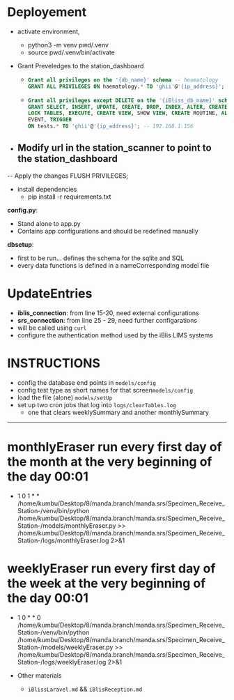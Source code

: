 # Deployement
- activate environment,
  - python3 -m venv pwd/.venv
  - source pwd/.venv/bin/activate
  
- Grant Preveledges to the station_dashboard
  - ```sql
    Grant all privileges on the '{db_name}' schema -- heamatology
    GRANT ALL PRIVILEGES ON haematology.* TO 'ghii'@'{ip_address}'; -- 192.168.1.156
    ```

  - ```sql
    Grant all privileges except DELETE on the '{iBliss_db_name}' schema -- tests
    GRANT SELECT, INSERT, UPDATE, CREATE, DROP, INDEX, ALTER, CREATE TEMPORARY TABLES, 
    LOCK TABLES, EXECUTE, CREATE VIEW, SHOW VIEW, CREATE ROUTINE, ALTER ROUTINE, 
    EVENT, TRIGGER
    ON tests.* TO 'ghii'@'{ip_address}'; -- 192.168.1.156
    ```
- Modify url in the station_scanner to point to the station_dashboard
  - 
-- Apply the changes
FLUSH PRIVILEGES;

- install dependencies
  - pip install -r requirements.txt

**config.py**:
- Stand alone to app.py
- Contains app configurations and should be redefined manually

**dbsetup**:
- first to be run... defines the schema for the sqlite and SQL
- every data functions is defined in a nameCorresponding model file


# UpdateEntries
- **iblis_connection**: from line 15-20, need external configurations
- **srs_connection**: from line 25 - 29, need further configarations
- will be called using `curl` 
- configure the authentication method used by the iBlis LIMS systems 


# INSTRUCTIONS
- config the database end points in `models/config`
- config test type as short names for that screen`models/config`
- load the file (alone) `models/setUp`
- set up two cron jobs that log into `logs/clearTables.log`
    - one that clears weeklySummary and another monthlySummary
______________


# monthlyEraser run every first day of the month at the very beginning of the day 00:01
- 1 0 1 * * /home/kumbu/Desktop/8/manda.branch/manda.srs/Specimen_Receive_Station-/venv/bin/python /home/kumbu/Desktop/8/manda.branch/manda.srs/Specimen_Receive_Station-/models/monthlyEraser.py >> /home/kumbu/Desktop/8/manda.branch/manda.srs/Specimen_Receive_Station-/logs/monthlyEraser.log 2>&1

# weeklyEraser run every first day of the week at the very beginning of the day 00:01
- 1 0 * * 0 /home/kumbu/Desktop/8/manda.branch/manda.srs/Specimen_Receive_Station-/venv/bin/python /home/kumbu/Desktop/8/manda.branch/manda.srs/Specimen_Receive_Station-/models/weeklyEraser.py >> /home/kumbu/Desktop/8/manda.branch/manda.srs/Specimen_Receive_Station-/logs/weeklyEraser.log 2>&1

- Other materials
  - `iBlissLaravel.md` && `iBlisReception.md`
